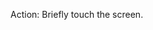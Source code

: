 Action: Briefly touch the screen.
<snippet id='gest-tap-xml'/>
<snippet id='gest-tap'/>
<snippet id='gest-tap-ts'/>
